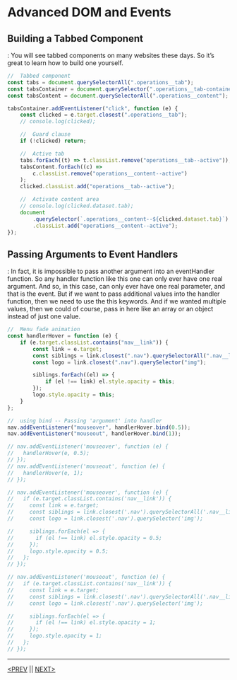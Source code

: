 # Advanced DOM and Events

## Building a Tabbed Component

: You will see tabbed components on many websites these days. So it’s great to learn how to build one yourself.

```jsx
//  Tabbed component
const tabs = document.querySelectorAll(".operations__tab");
const tabsContainer = document.querySelector(".operations__tab-container");
const tabsContent = document.querySelectorAll(".operations__content");

tabsContainer.addEventListener("click", function (e) {
	const clicked = e.target.closest(".operations__tab");
	// console.log(clicked);

	//  Guard clause
	if (!clicked) return;

	//  Active tab
	tabs.forEach((t) => t.classList.remove("operations__tab--active"));
	tabsContent.forEach((c) =>
		c.classList.remove("operations__content--active")
	);
	clicked.classList.add("operations__tab--active");

	//  Activate content area
	// console.log(clicked.dataset.tab);
	document
		.querySelector(`.operations__content--${clicked.dataset.tab}`)
		.classList.add("operations__content--active");
});
```

## Passing Arguments to Event Handlers

: In fact, it is impossible to pass another argument into an eventHandler function. So any handler function like this one can only ever have one real argument. And so, in this case, can only ever have one real parameter, and that is the event. But if we want to pass additional values into the handler function, then we need to use the this keywords. And if we wanted multiple values, then we could of course, pass in here like an array or an object instead of just one value.

```jsx
//  Menu fade animation
const handlerHover = function (e) {
	if (e.target.classList.contains("nav__link")) {
		const link = e.target;
		const siblings = link.closest(".nav").querySelectorAll(".nav__link");
		const logo = link.closest(".nav").querySelector("img");

		siblings.forEach((el) => {
			if (el !== link) el.style.opacity = this;
		});
		logo.style.opacity = this;
	}
};

//  using bind -- Passing 'argument' into handler
nav.addEventListener("mouseover", handlerHover.bind(0.5));
nav.addEventListener("mouseout", handlerHover.bind(1));

// nav.addEventListener('mouseover', function (e) {
//   handlerHover(e, 0.5);
// });
// nav.addEventListener('mouseout', function (e) {
//   handlerHover(e, 1);
// });

// nav.addEventListener('mouseover', function (e) {
//   if (e.target.classList.contains('nav__link')) {
//     const link = e.target;
//     const siblings = link.closest('.nav').querySelectorAll('.nav__link');
//     const logo = link.closest('.nav').querySelector('img');

//     siblings.forEach(el => {
//       if (el !== link) el.style.opacity = 0.5;
//     });
//     logo.style.opacity = 0.5;
//   };
// });

// nav.addEventListener('mouseout', function (e) {
//   if (e.target.classList.contains('nav__link')) {
//     const link = e.target;
//     const siblings = link.closest('.nav').querySelectorAll('.nav__link');
//     const logo = link.closest('.nav').querySelector('img');

//     siblings.forEach(el => {
//       if (el !== link) el.style.opacity = 1;
//     });
//     logo.style.opacity = 1;
//   };
// });
```

---

[<PREV](./cjs221014.md) || [NEXT>](./cjs221015.md)
